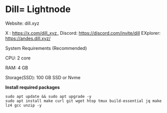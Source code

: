 # Dill= Lightnode
Website: dill.xyz

X      : https://x.com/dill_xyz_
Discord: https://discord.com/invite/dill
EXplorer: https://andes.dill.xyz/

System Requirements (Recommended)

CPU: 2 core

RAM: 4 GB

Storage(SSD): 100 GB SSD or Nvme

**Install required packages**
```
sudo apt update && sudo apt upgrade -y 
sudo apt install make curl git wget htop tmux build-essential jq make lz4 gcc unzip -y
```
